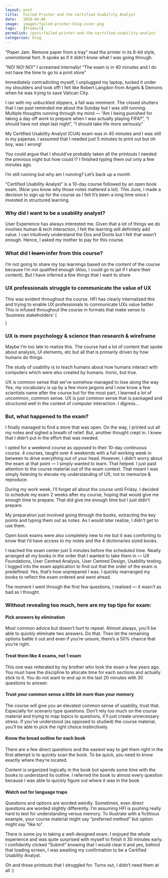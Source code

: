 ```yaml
---
layout: post
title:  Failed Printer and the Certified Usability Analyst
date:   2020-04-06
image:  images/failed-printer-blog-cover.png
tags:   [Product]
permalink: /post/failed-printer-and-the-certified-usability-analyst
categories: blog
---
```


“Paper Jam. Remove paper from a tray” read the printer in its 8-bit style, unemotional font. It spoke as if it didn’t know what I was going through.

“NO! NO! NO!” I screamed internally! “The exam is in 40 minutes and I do not have the time to go to a print store”


Immediately contradicting myself, I unplugged my laptop, tucked it under my shoulders and took off! I felt like Robert Langdon from Angels & Demons when he was trying to save Vatican City.


I ran with my unbuckled slippers, a fall was imminent. The closed shutters that I ran past reminded me about the Sunday but I was still running. Multiple thoughts running through my mind — “Am I being punished for taking a day off work to prepare when I was actually playing FIFA?”, “I should have not slept last night”, “I should take life more seriously”


My Certified Usability Analyst (CUA) exam was in 40 minutes and I was still in my pajamas. I assumed that I needed just 5 minutes to print out but oh boy, was I wrong!


You could argue that I should’ve probably taken all the printouts I needed the previous night but how could I? I finished typing them out only a few minutes ago.


I’m still running but why am I running? Let’s back up a month


“Certified Usability Analyst” is a 10-day course followed by an open book exam. (Now you know why those notes mattered a lot). This June, I made a decision to sign up for the course as I felt It’s been a long time since I invested in structured learning.


### Why did I want to be a usability analyst?
User Experience has always interested me. Given that a lot of things we do involves human & tech interaction, I felt the learning will definitely add value. I can intuitively understand the Dos and Donts but I felt that wasn’t enough. Hence, I asked my mother to pay for this course.


### What did I l̵e̵a̵r̵n̵ infer from this course?
I’m not going to share my top learnings based on the content of the course because I’m not qualified enough (Also, I could go to jail if I share their content). But I have inferred a few things that I want to share

### UX professionals struggle to communicate the value of UX
This was evident throughout the course. HFI has clearly internalized this and trying to enable UX professionals to communicate UXs value better. This is infused throughout the course in formats that make sense to ‘business stakeholders’ ($$$$)


### UX is more psychology & science than research & wireframe
Maybe I’m too late to realize this. The course had a lot of content that spoke about analysis, UI elements, etc but all that is primarily driven by how humans do things.


The study of usability is to teach humans about how humans interact with computers which were also created by humans. Ironic, but true.


UX is common sense that we’ve somehow managed to lose along the way
Yes, my vocabulary is up by a few more jargons and I now know a few scientists name after the course but for the most part, I learned a lot of uncommon, common sense. UX is just common sense that is packaged and structured well in the context of computer interaction.
I digress…


### But, what happened to the exam?
I finally managed to find a store that was open. On the way, I printed out all my notes and sighed a breath of relief. But, another thought crept in. I knew that I didn’t put in the effort that was needed.


I opted for a weekend course as opposed to their 10-day continuous course. 4 courses, taught over 4 weekends with a full working week in between to drive everything out of your head. However, I didn’t worry about the exam at that point — I simply wanted to learn.
That helped. I just paid attention to the course material out of the exam context. That meant I was simply listening to elevate my understanding of UX; not to memorize & reproduce.


During my work week, I’ll forget all about the course until Friday.
I decided to schedule my exam 2 weeks after my course, hoping that would give me enough time to prepare. That did give me enough time but I just didn't prepare.

My preparation just involved going through the books, extracting the key points and typing them out as notes. As I would later realize, I didn’t get to use them.

Open book exams were also completely new to me but it was comforting to know that I’d have access to my notes and the 4 dictionaries sized books.

I reached the exam center just 5 minutes before the scheduled time. Neatly arranged all my books in the order that I wanted to take them in — UX Foundations, User Centred Analysis, User Centred Design, Usability testing. I logged into the exam application to find out that the order of the exam is predefined. Yes, that’s how unprepared I was. I quickly rearranged my books to reflect the exam ordered and went ahead.

The moment I went through the first few questions, I realised — it wasn’t as bad as I thought.

### Without revealing too much, here are my top tips for exam:

#### Pick answers by elimination
Most common advice but doesn’t hurt to repeat. Almost always, you’ll be able to quickly eliminate two answers. Do that. Then let the remaining options battle it out and even if you’re unsure, there’s a 50% chance that you’re right.

#### Treat them like 4 exams, not 1 exam
This one was reiterated by my brother who took the exam a few years ago. You must have the discipline to allocate time for each sections and actually stick to it. You do not want to end up in the last 20 minutes with 30 questions to answer.

#### Trust your common sense a little bit more than your memory
The course will give you an elevated common sense of usability, trust that. Especially for scenario type questions. Don’t rely too much on the course material and trying to map topics to questions, it’ll just create unnecessary stress. If you’ve understood (as opposed to studied) the course material, you’ll be able to pick the right choice instinctively.

#### Know the broad outline for each book
There are a few direct questions and the easiest way to get them right in the first attempt is to quickly scan the book. To be quick, you need to know exactly where they’re located.

Content is organized logically in the book but spends some time with the books to understand its outline. I referred the book to almost every question because I was able to quickly figure out where it was in the book

#### Watch out for language traps
Questions and options are worded weirdly. Sometimes, even direct questions are worded slightly differently. I’m assuming HFI is pushing really hard to test for understanding versus memory. To illustrate with a fictitious example, your course material might say “preferred method” but option might say “like to”.

There is some joy in taking a well-designed exam. I enjoyed the whole experience and was quite surprised with myself to finish it 30 minutes early. I confidently clicked “Submit” knowing that I would clear it and yes, behind that loading screen, I was awaiting my confirmation to be a Certified Usability Analyst.

Oh and those printouts that I struggled for. Turns out, I didn’t need them at all :)

